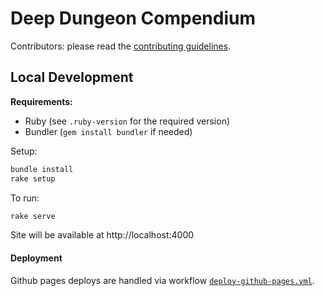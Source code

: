 
# Deep Dungeon Compendium

Contributors: please read the [contributing guidelines](./pages/contributing.md).

## Local Development

**Requirements:**
- Ruby (see `.ruby-version` for the required version)
- Bundler (`gem install bundler` if needed)

Setup:

```sh
bundle install
rake setup
```

To run:

```sh
rake serve
```

Site will be available at http://localhost:4000

#### Deployment

Github pages deploys are handled via workflow [`deploy-github-pages.yml`](.github/workflows/deploy-github-pages.yml).
